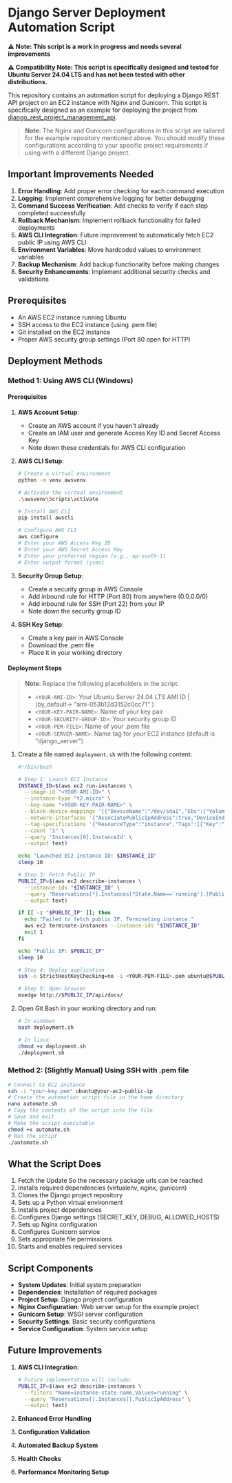 # Django Server Deployment Automation Script

⚠️ **Note: This script is a work in progress and needs several improvements**

⚠️ **Compatibility Note: This script is specifically designed and tested for Ubuntu Server 24.04 LTS and has not been tested with other distributions.**

This repository contains an automation script for deploying a Django REST API project on an EC2 instance with Nginx and Gunicorn. This script is specifically designed as an example for deploying the project from [django_rest_project_management_api](https://github.com/centaurusgod/django_rest_project_management_api.git).



> **Note**: The Nginx and Gunicorn configurations in this script are tailored for the example repository mentioned above. You should modify these configurations according to your specific project requirements if using with a different Django project.

## Important Improvements Needed

1. **Error Handling**: Add proper error checking for each command execution
2. **Logging**: Implement comprehensive logging for better debugging
3. **Command Success Verification**: Add checks to verify if each step completed successfully
4. **Rollback Mechanism**: Implement rollback functionality for failed deployments
5. **AWS CLI Integration**: Future improvement to automatically fetch EC2 public IP using AWS CLI
6. **Environment Variables**: Move hardcoded values to environment variables
7. **Backup Mechanism**: Add backup functionality before making changes
8. **Security Enhancements**: Implement additional security checks and validations

## Prerequisites

- An AWS EC2 instance running Ubuntu
- SSH access to the EC2 instance (using .pem file)
- Git installed on the EC2 instance
- Proper AWS security group settings (Port 80 open for HTTP)

## Deployment Methods

### Method 1: Using AWS CLI (Windows)

#### Prerequisites
1. **AWS Account Setup**:
   - Create an AWS account if you haven't already
   - Create an IAM user and generate Access Key ID and Secret Access Key
   - Note down these credentials for AWS CLI configuration

2. **AWS CLI Setup**:
   ```bash
   # Create a virtual environment
   python -m venv awsvenv
   
   # Activate the virtual environment
   .\awsvenv\Scripts\activate
   
   # Install AWS CLI
   pip install awscli
   
   # Configure AWS CLI
   aws configure
   # Enter your AWS Access Key ID
   # Enter your AWS Secret Access Key
   # Enter your preferred region (e.g., ap-south-1)
   # Enter output format (json)
   ```

3. **Security Group Setup**:
   - Create a security group in AWS Console
   - Add inbound rule for HTTP (Port 80) from anywhere (0.0.0.0/0)
   - Add inbound rule for SSH (Port 22) from your IP
   - Note down the security group ID

4. **SSH Key Setup**:
   - Create a key pair in AWS Console
   - Download the .pem file
   - Place it in your working directory

#### Deployment Steps
> **Note**: Replace the following placeholders in the script:
> - `<YOUR-AMI-ID>`: Your Ubuntu Server 24.04 LTS AMI ID | (by_default-> "ami-053b12d3152c0cc71" )
> - `<YOUR-KEY-PAIR-NAME>`: Name of your key pair
> - `<YOUR-SECURITY-GROUP-ID>`: Your security group ID
> - `<YOUR-PEM-FILE>`: Name of your .pem file
> - `<YOUR-SERVER-NAME>`: Name tag for your EC2 instance (default is "django_server")

1. Create a file named `deployment.sh` with the following content:
   ```bash
   #!/bin/bash

   # Step 1: Launch EC2 Instance
   INSTANCE_ID=$(aws ec2 run-instances \
     --image-id "<YOUR-AMI-ID>" \
     --instance-type "t2.micro" \
     --key-name "<YOUR-KEY-PAIR-NAME>" \
     --block-device-mappings '[{"DeviceName":"/dev/sda1","Ebs":{"VolumeSize":8,"VolumeType":"gp3"}}]' \
     --network-interfaces '{"AssociatePublicIpAddress":true,"DeviceIndex":0,"Groups":["<YOUR-SECURITY-GROUP-ID>"]}' \
     --tag-specifications '{"ResourceType":"instance","Tags":[{"Key":"Name","Value":"<YOUR-SERVER-NAME>"}]}' \
     --count "1" \
     --query 'Instances[0].InstanceId' \
     --output text)

   echo "Launched EC2 Instance ID: $INSTANCE_ID"
   sleep 10

   # Step 3: Fetch Public IP
   PUBLIC_IP=$(aws ec2 describe-instances \
     --instance-ids "$INSTANCE_ID" \
     --query "Reservations[*].Instances[?State.Name=='running'].[PublicIpAddress]" \
     --output text)

   if [[ -z "$PUBLIC_IP" ]]; then
     echo "Failed to fetch public IP. Terminating instance."
     aws ec2 terminate-instances --instance-ids "$INSTANCE_ID"
     exit 1
   fi

   echo "Public IP: $PUBLIC_IP"
   sleep 10

   # Step 4: Deploy application
   ssh -o StrictHostKeyChecking=no -i <YOUR-PEM-FILE>.pem ubuntu@$PUBLIC_IP "git clone https://github.com/centaurusgod/bash_django_server_deployment.git && cp bash_django_server_deployment/automate.sh /home/ubuntu/ && chmod +x /home/ubuntu/automate.sh && sed -i 's|your_ec2_instance_public_ip|$PUBLIC_IP|' /home/ubuntu/automate.sh && bash /home/ubuntu/automate.sh"

   # Step 5: Open browser
   msedge http://$PUBLIC_IP/api/docs/
   ```

2. Open Git Bash in your working directory and run:
   ```bash
   # In windows
   bash deployment.sh

   # In linux
   chmod +x deployment.sh
   ./deployment.sh
   ```

### Method 2: (Slightly Manual) Using SSH with .pem file
```bash
# Connect to EC2 instance
ssh -i "your-key.pem" ubuntu@your-ec2-public-ip
# Create the automation script file in the home directory
nano automate.sh
# Copy the contents of the script into the file
# Save and exit
# Make the script executable    
chmod +x automate.sh
# Run the script
./automate.sh
```

## What the Script Does

1. Fetch the Update So the necessary package urls can be reached
2. Installs required dependencies (virtualenv, nginx, gunicorn)
3. Clones the Django project repository
4. Sets up a Python virtual environment
5. Installs project dependencies
6. Configures Django settings (SECRET_KEY, DEBUG, ALLOWED_HOSTS)
7. Sets up Nginx configuration
8. Configures Gunicorn service
9. Sets appropriate file permissions
10. Starts and enables required services

## Script Components

- **System Updates**: Initial system preparation
- **Dependencies**: Installation of required packages
- **Project Setup**: Django project configuration
- **Nginx Configuration**: Web server setup for the example project
- **Gunicorn Setup**: WSGI server configuration
- **Security Settings**: Basic security configurations
- **Service Configuration**: System service setup

## Future Improvements

1. **AWS CLI Integration**:
   ```bash
   # Future implementation will include:
   PUBLIC_IP=$(aws ec2 describe-instances \
     --filters "Name=instance-state-name,Values=running" \
     --query "Reservations[].Instances[].PublicIpAddress" \
     --output text)
   ```

2. **Enhanced Error Handling**
3. **Configuration Validation**
4. **Automated Backup System**
5. **Health Checks**
6. **Performance Monitoring Setup**

